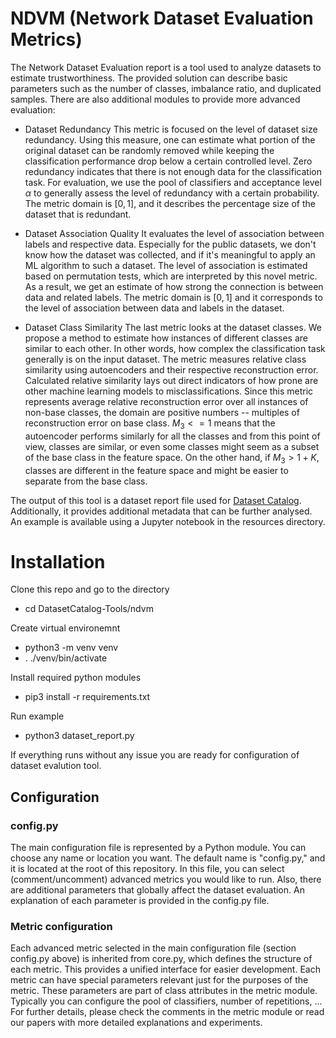 # NDVM (Network Dataset Evaluation Metrics)

The Network Dataset Evaluation report is a tool used to analyze datasets to estimate trustworthiness. The provided solution can describe basic parameters such as the number of classes, imbalance ratio, and duplicated samples. There are also additional modules to provide more advanced evaluation:

* Dataset Redundancy
This metric is focused on the level of dataset size redundancy. Using this measure, one can estimate what portion of the original dataset can be randomly removed while keeping the classification performance drop below a certain controlled level. Zero redundancy indicates that there is not enough data for the classification task. For evaluation, we use the pool of classifiers and acceptance level $\alpha$ to generally assess the level of redundancy with a certain probability. The metric domain is $[0, 1]$, and it describes the percentage size of the dataset that is redundant. 

* Dataset Association Quality
It evaluates the level of association between labels and respective data. Especially for the public datasets, we don't know how the dataset was collected, and if it's meaningful to apply an ML algorithm to such a dataset. The level of association is estimated based on permutation tests, which are interpreted by this novel metric. As a result, we get an estimate of how strong the connection is between data and related labels. The metric domain is $[0, 1]$ and it corresponds to the level of association between data and labels in the dataset.

* Dataset Class Similarity
The last metric looks at the dataset classes. We propose a method to estimate how instances of different classes are similar to each other. In other words, how complex the classification task generally is on the input dataset. The metric measures relative class similarity using autoencoders and their respective reconstruction error. Calculated relative similarity lays out direct indicators of how prone are other machine learning models to misclassifications. Since this metric represents average relative reconstruction error over all instances of non-base classes, the domain are positive numbers -- multiples of reconstruction error on base class. $M_3 <= 1$ means that the autoencoder performs similarly for all the classes and from this point of view, classes are similar, or even some classes might seem as a subset of the base class in the feature space. On the other hand, if $M_3 > 1 + K$, classes are different in the feature space and might be easier to separate from the base class.

The output of this tool is a dataset report file used for [Dataset Catalog](https://dataset-catalog.liberouter.org/). Additionally, it provides additional metadata that can be further analysed. An example is available using a Jupyter notebook in the resources directory.

# Installation 
Clone this repo and go to the directory
* cd DatasetCatalog-Tools/ndvm

Create virtual environemnt
* python3 -m venv venv
* . ./venv/bin/activate 

Install required python modules
* pip3 install -r requirements.txt

Run example
* python3 dataset_report.py

If everything runs without any issue you are ready for configuration of dataset evalution tool.

## Configuration
### config.py
The main configuration file is represented by a Python module. You can choose any name or location you want. The default name is "config.py," and it is located at the root of this repository. In this file, you can select (comment/uncomment) advanced metrics you would like to run. Also, there are additional parameters that globally affect the dataset evaluation. An explanation of each parameter is provided in the config.py file.

### Metric configuration
Each advanced metric selected in the main configuration file (section config.py above) is inherited from core.py, which defines the structure of each metric. This provides a unified interface for easier development. Each metric can have special parameters relevant just for the purposes of the metric. These parameters are part of class attributes in the metric module. Typically you can configure the pool of classifiers, number of repetitions, ... For further details, please check the comments in the metric module or read our papers with more detailed explanations and experiments. 

